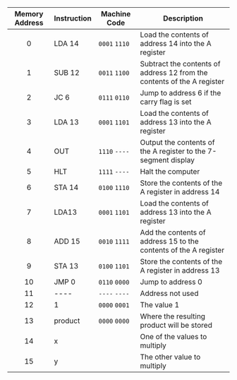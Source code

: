 
|**Memory Address**|**Instruction**|**Machine Code**|**Description**|
|:----------------:|---------------|----------------|---------------|
|0|LDA 14|`0001` `1110`| Load the contents of address 14 into the A register|
|1|SUB 12|`0011` `1100`|Subtract the contents of address 12 from the contents of the A register|
|2|JC 6|`0111` `0110`|Jump to address 6 if the carry flag is set|
|3|LDA 13|`0001` `1101`|Load the contents of address 13 into the A register|
|4|OUT|`1110` `----`|Output the contents of the A register to the 7-segment display|
|5|HLT|`1111` `----`|Halt the computer|
|6|STA 14|`0100` `1110`|Store the contents of the A register in address 14|
|7|LDA13|`0001` `1101`|Load the contents of address 13 into the A register|
|8|ADD 15|`0010` `1111`|Add the contents of address 15 to the contents of the A register|
|9|STA 13|`0100` `1101`|Store the contents of the A register in address 13|
|10|JMP 0|`0110` `0000`|Jump to address 0|
|11|----|`----` `----`|Address not used|
|12|1|`0000` `0001`|The value 1|
|13|product|`0000` `0000`|Where the resulting product will be stored|
|14|x| |One of the values to multiply|
|15|y| |The other value to multiply|
